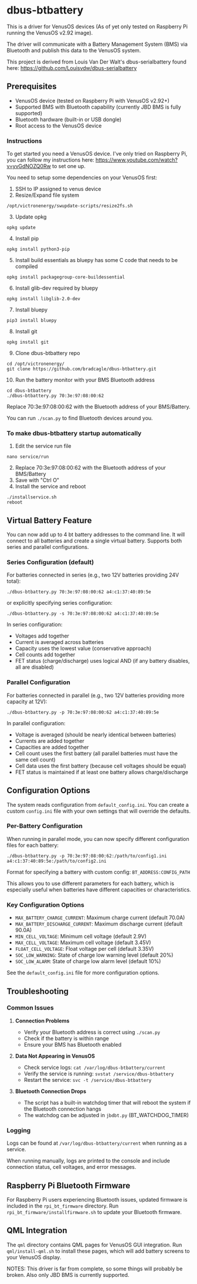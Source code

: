 # dbus-btbattery
This is a driver for VenusOS devices (As of yet only tested on Raspberry Pi running the VenusOS v2.92 image). 

The driver will communicate with a Battery Management System (BMS) via Bluetooth and publish this data to the VenusOS system. 

This project is derived from Louis Van Der Walt's dbus-serialbattery found here: https://github.com/Louisvdw/dbus-serialbattery

## Prerequisites
- VenusOS device (tested on Raspberry Pi with VenusOS v2.92+)
- Supported BMS with Bluetooth capability (currently JBD BMS is fully supported)
- Bluetooth hardware (built-in or USB dongle)
- Root access to the VenusOS device

### Instructions
To get started you need a VenusOS device. I've only tried on Raspberry Pi, you can follow my instructions here: https://www.youtube.com/watch?v=yvGdNOZQ0Rw to set one up.

You need to setup some dependencies on your VenusOS first:

1) SSH to IP assigned to venus device
2) Resize/Expand file system
```
/opt/victronenergy/swupdate-scripts/resize2fs.sh
```

3) Update opkg
```
opkg update
```

4) Install pip
```
opkg install python3-pip
```

5) Install build essentials as bluepy has some C code that needs to be compiled
```
opkg install packagegroup-core-buildessential
```

6) Install glib-dev required by bluepy
```
opkg install libglib-2.0-dev
```

7) Install bluepy
```
pip3 install bluepy
```

8) Install git
```
opkg install git
```

9) Clone dbus-btbattery repo
```
cd /opt/victronenergy/
git clone https://github.com/bradcagle/dbus-btbattery.git
```

10) Run the battery monitor with your BMS Bluetooth address
```
cd dbus-btbattery
./dbus-btbattery.py 70:3e:97:08:00:62
```
Replace 70:3e:97:08:00:62 with the Bluetooth address of your BMS/Battery.

You can run `./scan.py` to find Bluetooth devices around you.

### To make dbus-btbattery startup automatically
1) Edit the service run file
```
nano service/run
```

2) Replace 70:3e:97:08:00:62 with the Bluetooth address of your BMS/Battery
3) Save with "Ctrl O"
4) Install the service and reboot
```
./installservice.sh
reboot
```

## Virtual Battery Feature
You can now add up to 4 bt battery addresses to the command line. It will connect to all batteries and create a single virtual battery. Supports both series and parallel configurations.

### Series Configuration (default)
For batteries connected in series (e.g., two 12V batteries providing 24V total):
```
./dbus-btbattery.py 70:3e:97:08:00:62 a4:c1:37:40:89:5e
```
or explicitly specifying series configuration:
```
./dbus-btbattery.py -s 70:3e:97:08:00:62 a4:c1:37:40:89:5e
```

In series configuration:
- Voltages add together
- Current is averaged across batteries
- Capacity uses the lowest value (conservative approach)
- Cell counts add together
- FET status (charge/discharge) uses logical AND (if any battery disables, all are disabled)

### Parallel Configuration
For batteries connected in parallel (e.g., two 12V batteries providing more capacity at 12V):
```
./dbus-btbattery.py -p 70:3e:97:08:00:62 a4:c1:37:40:89:5e
```

In parallel configuration:
- Voltage is averaged (should be nearly identical between batteries)
- Currents are added together
- Capacities are added together
- Cell count uses the first battery (all parallel batteries must have the same cell count)
- Cell data uses the first battery (because cell voltages should be equal)
- FET status is maintained if at least one battery allows charge/discharge

## Configuration Options
The system reads configuration from `default_config.ini`. You can create a custom `config.ini` file with your own settings that will override the defaults.

### Per-Battery Configuration
When running in parallel mode, you can now specify different configuration files for each battery:

```
./dbus-btbattery.py -p 70:3e:97:08:00:62:/path/to/config1.ini a4:c1:37:40:89:5e:/path/to/config2.ini
```

Format for specifying a battery with custom config: `BT_ADDRESS:CONFIG_PATH`

This allows you to use different parameters for each battery, which is especially useful when batteries have different capacities or characteristics.

### Key Configuration Options
- `MAX_BATTERY_CHARGE_CURRENT`: Maximum charge current (default 70.0A)
- `MAX_BATTERY_DISCHARGE_CURRENT`: Maximum discharge current (default 90.0A)
- `MIN_CELL_VOLTAGE`: Minimum cell voltage (default 2.9V)
- `MAX_CELL_VOLTAGE`: Maximum cell voltage (default 3.45V)
- `FLOAT_CELL_VOLTAGE`: Float voltage per cell (default 3.35V)
- `SOC_LOW_WARNING`: State of charge low warning level (default 20%)
- `SOC_LOW_ALARM`: State of charge low alarm level (default 10%)

See the `default_config.ini` file for more configuration options.

## Troubleshooting

### Common Issues
1. **Connection Problems**
   - Verify your Bluetooth address is correct using `./scan.py`
   - Check if the battery is within range
   - Ensure your BMS has Bluetooth enabled
   
2. **Data Not Appearing in VenusOS**
   - Check service logs: `cat /var/log/dbus-btbattery/current`
   - Verify the service is running: `svstat /service/dbus-btbattery`
   - Restart the service: `svc -t /service/dbus-btbattery`

3. **Bluetooth Connection Drops**
   - The script has a built-in watchdog timer that will reboot the system if the Bluetooth connection hangs
   - The watchdog can be adjusted in `jbdbt.py` (BT_WATCHDOG_TIMER)

### Logging
Logs can be found at `/var/log/dbus-btbattery/current` when running as a service.

When running manually, logs are printed to the console and include connection status, cell voltages, and error messages.

## Raspberry Pi Bluetooth Firmware
For Raspberry Pi users experiencing Bluetooth issues, updated firmware is included in the `rpi_bt_firmware` directory. Run `rpi_bt_firmware/installfirmware.sh` to update your Bluetooth firmware.

## QML Integration
The `qml` directory contains QML pages for VenusOS GUI integration. Run `qml/install-qml.sh` to install these pages, which will add battery screens to your VenusOS display.

NOTES: This driver is far from complete, so some things will probably be broken. Also only JBD BMS is currently supported.